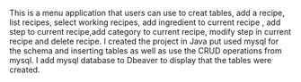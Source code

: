 This is a menu application that users can use to creat tables, add a recipe, list recipes, select working recipes, add ingredient to current recipe , add step to current recipe,add category to current recipe, modify step in current recipe and 
delete recipe. I created the project in Java put used mysql for the schema and inserting tables as well as use the CRUD operations from mysql. I add mysql database to Dbeaver to display that the tables were created.
